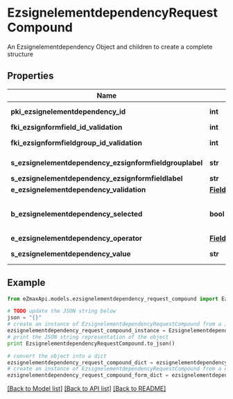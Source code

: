 # EzsignelementdependencyRequestCompound

An Ezsignelementdependency Object and children to create a complete structure

## Properties

Name | Type | Description | Notes
------------ | ------------- | ------------- | -------------
**pki_ezsignelementdependency_id** | **int** | The unique ID of the Ezsignelementdependency | [optional] 
**fki_ezsignformfield_id_validation** | **int** | The unique ID of the Ezsignformfield | [optional] 
**fki_ezsignformfieldgroup_id_validation** | **int** | The unique ID of the Ezsignformfieldgroup | [optional] 
**s_ezsignelementdependency_ezsignformfieldgrouplabel** | **str** | The Label for the Ezsignformfieldgroup | [optional] 
**s_ezsignelementdependency_ezsignformfieldlabel** | **str** | The Label for the Ezsignformfield | [optional] 
**e_ezsignelementdependency_validation** | [**FieldEEzsignelementdependencyValidation**](FieldEEzsignelementdependencyValidation.md) |  | 
**b_ezsignelementdependency_selected** | **bool** | Whether if it&#39;s selected or not when using eEzsignelementdependencyValidation &#x3D; Selected | [optional] 
**e_ezsignelementdependency_operator** | [**FieldEEzsignelementdependencyOperator**](FieldEEzsignelementdependencyOperator.md) |  | [optional] 
**s_ezsignelementdependency_value** | **str** | The value of the Ezsignelementdependency | [optional] 

## Example

```python
from eZmaxApi.models.ezsignelementdependency_request_compound import EzsignelementdependencyRequestCompound

# TODO update the JSON string below
json = "{}"
# create an instance of EzsignelementdependencyRequestCompound from a JSON string
ezsignelementdependency_request_compound_instance = EzsignelementdependencyRequestCompound.from_json(json)
# print the JSON string representation of the object
print EzsignelementdependencyRequestCompound.to_json()

# convert the object into a dict
ezsignelementdependency_request_compound_dict = ezsignelementdependency_request_compound_instance.to_dict()
# create an instance of EzsignelementdependencyRequestCompound from a dict
ezsignelementdependency_request_compound_form_dict = ezsignelementdependency_request_compound.from_dict(ezsignelementdependency_request_compound_dict)
```
[[Back to Model list]](../README.md#documentation-for-models) [[Back to API list]](../README.md#documentation-for-api-endpoints) [[Back to README]](../README.md)


